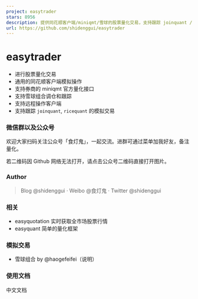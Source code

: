 ```yaml
---
project: easytrader
stars: 8956
description: 提供同花顺客户端/miniqmt/雪球的股票量化交易，支持跟踪 joinquant /ricequant 模拟交易 和 实盘雪球组合
url: https://github.com/shidenggui/easytrader
---
```


easytrader
==========

-   进行股票量化交易
-   通用的同花顺客户端模拟操作
-   支持券商的 miniqmt 官方量化接口
-   支持雪球组合调仓和跟踪
-   支持远程操作客户端
-   支持跟踪 `joinquant`, `ricequant` 的模拟交易

### 微信群以及公众号

欢迎大家扫码关注公众号「食灯鬼」，一起交流。进群可通过菜单加我好友，备注量化。

若二维码因 Github 网络无法打开，请点击公众号二维码直接打开图片。

### Author

> Blog @shidenggui · Weibo @食灯鬼 · Twitter @shidenggui

### 相关

-   easyquotation 实时获取全市场股票行情
-   easyquant 简单的量化框架

### 模拟交易

-   雪球组合 by @haogefeifei（说明）

### 使用文档

中文文档
